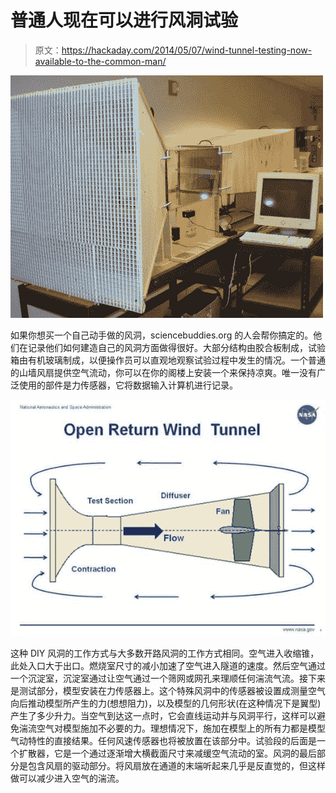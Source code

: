 # 普通人现在可以进行风洞试验

> 原文：<https://hackaday.com/2014/05/07/wind-tunnel-testing-now-available-to-the-common-man/>

![DIY Wind Tunnel](img/b8041c5f4317b09febf7a66016cdd30d.png)

如果你想买一个自己动手做的风洞，sciencebuddies.org 的人会帮你搞定的。他们在记录他们如何建造自己的风洞方面做得很好。大部分结构由胶合板制成，试验箱由有机玻璃制成，以便操作员可以直观地观察试验过程中发生的情况。一个普通的山墙风扇提供空气流动，你可以在你的阁楼上安装一个来保持凉爽。唯一没有广泛使用的部件是力传感器，它将数据输入计算机进行记录。

![airflow through a wind tunnel](img/accb5652c14beeb395ed19b0b6d8bca6.png)

这种 DIY 风洞的工作方式与大多数开路风洞的工作方式相同。空气进入收缩锥，此处入口大于出口。燃烧室尺寸的减小加速了空气进入隧道的速度。然后空气通过一个沉淀室，沉淀室通过让空气通过一个筛网或网孔来理顺任何湍流气流。接下来是测试部分，模型安装在力传感器上。这个特殊风洞中的传感器被设置成测量空气向后推动模型所产生的力(想想阻力)，以及模型的几何形状(在这种情况下是翼型)产生了多少升力。当空气到达这一点时，它会直线运动并与风洞平行，这样可以避免湍流空气对模型施加不必要的力。理想情况下，施加在模型上的所有力都是模型气动特性的直接结果。任何风速传感器也将被放置在该部分中。试验段的后面是一个扩散器，它是一个通过逐渐增大横截面尺寸来减缓空气流动的室。风洞的最后部分是包含风扇的驱动部分。将风扇放在通道的末端听起来几乎是反直觉的，但这样做可以减少进入空气的湍流。